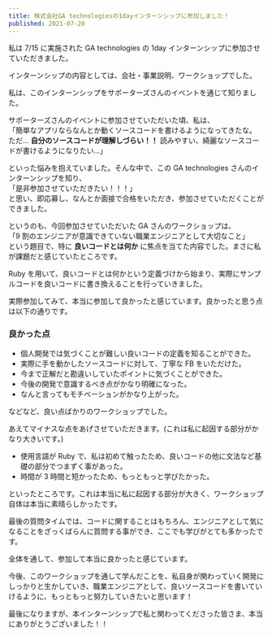 ```yaml
---
title: 株式会社GA technologiesの1dayインターンシップに参加しました！
published: 2021-07-20
---
```


私は 7/15 に実施された GA technologies の 1day インターンシップに参加させていただきました。

インターンシップの内容としては、会社・事業説明、ワークショップでした。<br>

私は、このインターンシップをサポーターズさんのイベントを通じて知りました。

サポーターズさんのイベントに参加させていただいた頃、私は、<br>
「簡単なアプリならなんとか動くソースコードを書けるようになってきたな。<br>
ただ... **自分のソースコードが理解しづらい！！** 読みやすい、綺麗なソースコードが書けるようになりたい...」<br>

といった悩みを抱えていました。そんな中で、この GA technologies さんのインターンシップを知り、<br>
「是非参加させていただきたい！！！」<br>
と思い、即応募し、なんとか面接で合格をいただき、参加させていただくことができました。<br>

というのも、今回参加させていただいた GA さんのワークショップは、<br>「9 割のエンジニアが意識できていない職業エンジニアとして大切なこと」<br>という題目で、特に **良いコードとは何か** に焦点を当てた内容でした。まさに私が課題だと感じていたところです。<br>

Ruby を用いて、良いコードとは何かという定義づけから始まり、実際にサンプルコードを良いコードに書き換えることを行っていきました。<br>

実際参加してみて、本当に参加して良かったと感じています。良かったと思う点は以下の通りです。<br>

### 良かった点

- 個人開発では気づくことが難しい良いコードの定義を知ることができた。
- 実際に手を動かしたソースコードに対して、丁寧な FB をいただけた。
- 今まで正解だと勘違いしていたポイントに気づくことができた。
- 今後の開発で意識するべき点がかなり明確になった。
- なんと言ってもモチベーションがかなり上がった。

などなど、良い点ばかりのワークショップでした。

あえてマイナスな点をあげさせていただきます。(これは私に起因する部分がかなり大きいです。)

- 使用言語が Ruby で、私は初めて触ったため、良いコードの他に文法など基礎の部分でつまずく事があった。
- 時間が 3 時間と短かったため、もっともっと学びたかった。

といったところです。これは本当に私に起因する部分が大きく、ワークショップ自体は本当に素晴らしかったです。

最後の質問タイムでは、コードに関することはもちろん、エンジニアとして気になることをざっくばらんに質問する事ができ、ここでも学びがとても多かったです。

全体を通して、参加して本当に良かったと感じています。

今後、このワークショップを通して学んだことを、私自身が関わっていく開発にしっかりと生かしていき、職業エンジニアとして、良いソースコードを書いていけるように、もっともっと努力していきたいと思います！

最後になりますが、本インターンシップで私と関わってくださった皆さま、本当にありがとうございました！！
